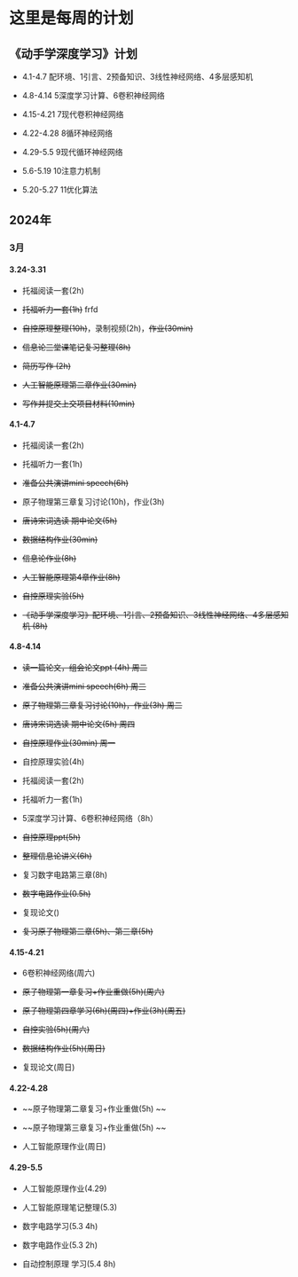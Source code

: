 # 这里是每周的计划
## 《动手学深度学习》计划
- 4.1-4.7 配环境、1引言、2预备知识、3线性神经网络、4多层感知机

- 4.8-4.14 5深度学习计算、6卷积神经网络

- 4.15-4.21 7现代卷积神经网络

- 4.22-4.28 8循环神经网络

- 4.29-5.5 9现代循环神经网络

- 5.6-5.19 10注意力机制

- 5.20-5.27 11优化算法

## 2024年
### 3月
#### 3.24-3.31
- 托福阅读一套(2h)

- ~~托福听力一套(1h)~~
frfd
- ~~自控原理整理(10h)~~，录制视频(2h)，~~作业(30min)~~

- ~~信息论三堂课笔记复习整理(8h)~~

- ~~简历写作 (2h)~~

- ~~人工智能原理第二章作业(30min)~~

- ~~写作并提交上交项目材料(10min)~~

#### 4.1-4.7
- 托福阅读一套(2h)

- 托福听力一套(1h)

- ~~准备公共演讲mini speech(6h)~~

- 原子物理第三章复习讨论(10h)，作业(3h)

- ~~唐诗宋词选读 期中论文(5h)~~

- ~~数据结构作业(30min)~~ 

- ~~信息论作业(8h)~~

- ~~人工智能原理第4章作业(8h)~~

- ~~自控原理实验(5h)~~

- ~~《动手学深度学习》配环境、1引言、2预备知识、3线性神经网络、4多层感知机 (8h)~~

#### 4.8-4.14
- ~~读一篇论文，组会论文ppt (4h) 周二~~

- ~~准备公共演讲mini speech(6h) 周三~~

- ~~原子物理第三章复习讨论(10h)，作业(3h)  周二~~

- ~~唐诗宋词选读 期中论文(5h) 周四~~

- ~~自控原理作业(30min) 周一~~

- 自控原理实验(4h)

- 托福阅读一套(2h)

- 托福听力一套(1h)

- 5深度学习计算、6卷积神经网络（8h）

- ~~自控原理ppt(5h)~~

- ~~整理信息论讲义(6h)~~

- 复习数字电路第三章(8h)

- ~~数字电路作业(0.5h)~~

- 复现论文()

- ~~复习原子物理第二章(5h)、第三章(5h)~~

#### 4.15-4.21
- 6卷积神经网络(周六)

- ~~原子物理第一章复习+作业重做(5h)(周六)~~

- ~~原子物理第四章学习(6h)(周四)+作业(3h)(周五)~~

- ~~自控实验(5h)(周六)~~

- ~~数据结构作业(5h)(周日)~~

- 复现论文(周日)

#### 4.22-4.28

- ~~原子物理第二章复习+作业重做(5h) ~~

- ~~原子物理第三章复习+作业重做(5h) ~~

- 人工智能原理作业(周日)

#### 4.29-5.5
- 人工智能原理作业(4.29)

- 人工智能原理笔记整理(5.3)

- 数字电路学习(5.3 4h)

- 数字电路作业(5.3 2h)

- 自动控制原理 学习(5.4 8h)